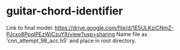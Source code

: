 # guitar-chord-identifier
Link to final model: https://drive.google.com/file/d/1E5ULKziCNmZ-PJcxo8PpqlPEzWiCzuY8/view?usp=sharing
Name file as 'cnn_attempt_98_acc.h5' and place in root directory.